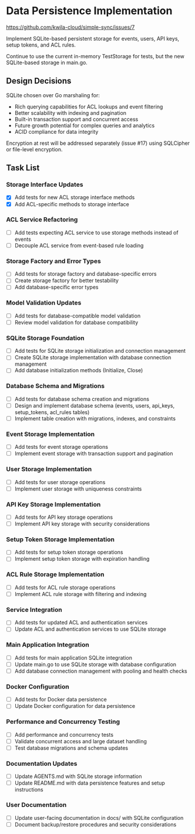 # Data Persistence Implementation

https://github.com/kwila-cloud/simple-sync/issues/7

Implement SQLite-based persistent storage for events, users, API keys, setup tokens, and ACL rules.

Continue to use the current in-memory TestStorage for tests, but the new SQLite-based storage in main.go.

## Design Decisions

SQLite chosen over Go marshaling for:
- Rich querying capabilities for ACL lookups and event filtering
- Better scalability with indexing and pagination
- Built-in transaction support and concurrent access
- Future growth potential for complex queries and analytics
- ACID compliance for data integrity

Encryption at rest will be addressed separately (issue #17) using SQLCipher or file-level encryption.

## Task List

### Storage Interface Updates
- [x] Add tests for new ACL storage interface methods
- [x] Add ACL-specific methods to storage interface

### ACL Service Refactoring  
- [ ] Add tests expecting ACL service to use storage methods instead of events
- [ ] Decouple ACL service from event-based rule loading

### Storage Factory and Error Types
- [ ] Add tests for storage factory and database-specific errors
- [ ] Create storage factory for better testability
- [ ] Add database-specific error types

### Model Validation Updates
- [ ] Add tests for database-compatible model validation
- [ ] Review model validation for database compatibility

### SQLite Storage Foundation
- [ ] Add tests for SQLite storage initialization and connection management
- [ ] Create SQLite storage implementation with database connection management
- [ ] Add database initialization methods (Initialize, Close)

### Database Schema and Migrations
- [ ] Add tests for database schema creation and migrations
- [ ] Design and implement database schema (events, users, api_keys, setup_tokens, acl_rules tables)
- [ ] Implement table creation with migrations, indexes, and constraints

### Event Storage Implementation
- [ ] Add tests for event storage operations
- [ ] Implement event storage with transaction support and pagination

### User Storage Implementation
- [ ] Add tests for user storage operations
- [ ] Implement user storage with uniqueness constraints

### API Key Storage Implementation
- [ ] Add tests for API key storage operations
- [ ] Implement API key storage with security considerations

### Setup Token Storage Implementation
- [ ] Add tests for setup token storage operations
- [ ] Implement setup token storage with expiration handling

### ACL Rule Storage Implementation
- [ ] Add tests for ACL rule storage operations
- [ ] Implement ACL rule storage with filtering and indexing

### Service Integration
- [ ] Add tests for updated ACL and authentication services
- [ ] Update ACL and authentication services to use SQLite storage

### Main Application Integration
- [ ] Add tests for main application SQLite integration
- [ ] Update main.go to use SQLite storage with database configuration
- [ ] Add database connection management with pooling and health checks

### Docker Configuration
- [ ] Add tests for Docker data persistence
- [ ] Update Docker configuration for data persistence

### Performance and Concurrency Testing
- [ ] Add performance and concurrency tests
- [ ] Validate concurrent access and large dataset handling
- [ ] Test database migrations and schema updates

### Documentation Updates
- [ ] Update AGENTS.md with SQLite storage information
- [ ] Update README.md with data persistence features and setup instructions

### User Documentation
- [ ] Update user-facing documentation in docs/ with SQLite configuration
- [ ] Document backup/restore procedures and security considerations
